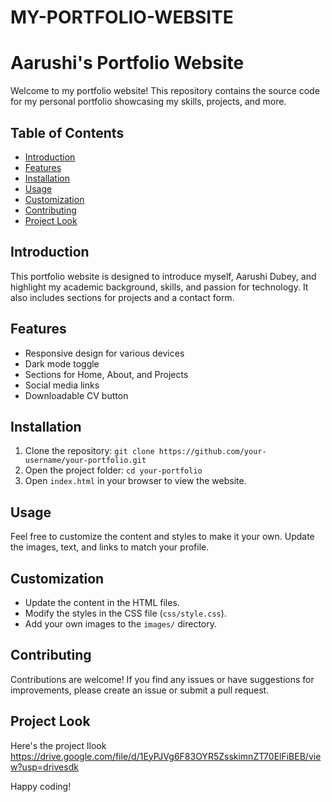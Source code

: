 # MY-PORTFOLIO-WEBSITE
# Aarushi's Portfolio Website

Welcome to my portfolio website! This repository contains the source code for my personal portfolio showcasing my skills, projects, and more.

## Table of Contents
- [Introduction](#introduction)
- [Features](#features)
- [Installation](#installation)
- [Usage](#usage)
- [Customization](#customization)
- [Contributing](#contributing)
- [Project Look](#projectlook)
  
## Introduction
This portfolio website is designed to introduce myself, Aarushi Dubey, and highlight my academic background, skills, and passion for technology. It also includes sections for projects and a contact form.

## Features
- Responsive design for various devices
- Dark mode toggle
- Sections for Home, About, and Projects
- Social media links
- Downloadable CV button

## Installation
1. Clone the repository: `git clone https://github.com/your-username/your-portfolio.git`
2. Open the project folder: `cd your-portfolio`
3. Open `index.html` in your browser to view the website.

## Usage
Feel free to customize the content and styles to make it your own. Update the images, text, and links to match your profile.

## Customization
- Update the content in the HTML files.
- Modify the styles in the CSS file (`css/style.css`).
- Add your own images to the `images/` directory.

## Contributing
Contributions are welcome! If you find any issues or have suggestions for improvements, please create an issue or submit a pull request.


## Project Look
Here's the project llook
https://drive.google.com/file/d/1EyPJVg6F83OYR5ZsskimnZT70ElFiBEB/view?usp=drivesdk


Happy coding!

